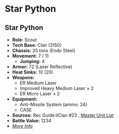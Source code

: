 # Star Python 

## Star Python 

- **Role:** Scout 
- **Tech Base:** Clan (3150) 
- **Chassis:** 25 tons (Endo Steel) 
- **Movement:** 7 / 11 
  - **Jumping:** 4 
- **Armor:** 72 (Laser Reflective) 
- **Heat Sinks:** 10 (20) 
- **Weapons:** 
  - ER Medium Laser 
  - Improved Heavy Medium Laser × 2 
  - ER Micro Laser × 2 
- **Equipment:** 
  - Anti-Missile System (ammo: 24) 
  - CASE 
- **Sources:** Rec Guide:ilClan #23 , [Master Unit List](http://masterunitlist.info/Unit/Details/8413) 
- **Battle Value:** 1234 
- [*More Info*](star_python/star_python.md) 

